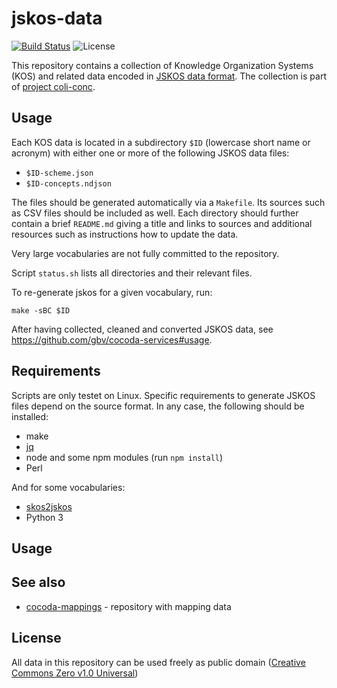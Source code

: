 # jskos-data

[![Build Status](https://travis-ci.com/gbv/jskos-data.svg?branch=master)](https://travis-ci.com/gbv/jskos-data)
![License](https://img.shields.io/github/license/gbv/jskos-data.svg)

This repository contains a collection of Knowledge Organization Systems (KOS) and related data encoded in [JSKOS data format](https://gbv.github.io/jskos/). The collection is part of [project coli-conc](https://coli-conc.gbv.de/).

## Usage

Each KOS data is located in a subdirectory `$ID` (lowercase short name or acronym) with either one or more of the following JSKOS data files:

* `$ID-scheme.json`
* `$ID-concepts.ndjson`

The files should be generated automatically via a `Makefile`. Its sources such as CSV files should be included as well. Each directory should further contain a brief `README.md` giving a title and links to sources and additional resources such as instructions how to update the data.

Very large vocabularies are not fully committed to the repository.

Script `status.sh` lists all directories and their relevant files.

To re-generate jskos for a given vocabulary, run:

    make -sBC $ID

After having collected, cleaned and converted JSKOS data, see <https://github.com/gbv/cocoda-services#usage>.

## Requirements

Scripts are only testet on Linux. Specific requirements to generate JSKOS files depend on the source format. In any case, the following should be installed:

* make
* [jq](https://stedolan.github.io/jq/)
* node and some npm modules (run `npm install`)
* Perl

And for some vocabularies:

* [skos2jskos](https://metacpan.org/pod/App::skos2jskos)
* Python 3

## Usage

## See also

* [cocoda-mappings](https://github.com/gbv/cocoda-mappings/) - repository with mapping data

## License

All data in this repository can be used freely as public domain ([Creative Commons Zero v1.0 Universal](https://creativecommons.org/publicdomain/zero/1.0/))

